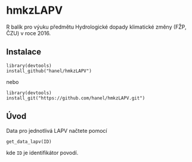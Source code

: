# hmkzLAPV

R balík pro výuku předmětu Hydrologické dopady klimatické změny (FŽP, ČZU) v roce 2016.

## Instalace

```
library(devtools)
install_github("hanel/hmkzLAPV")
```

nebo

```
library(devtools)
install_git("https://github.com/hanel/hmkzLAPV.git")
```

## Úvod

Data pro jednotlivá LAPV načtete pomocí

```
get_data_lapv(ID)
```

kde `ID` je identifikátor povodí.
